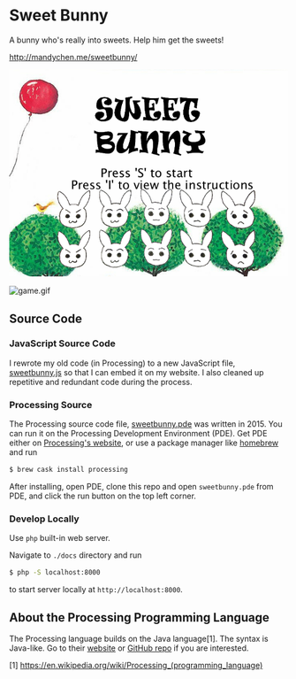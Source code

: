 # Sweet Bunny
A bunny who's really into sweets. Help him get the sweets!

http://mandychen.me/sweetbunny/

![start-screen.png](./screenshots/start-screen.png)

![game.gif](./screenshots/game.gif)

## Source Code

### JavaScript Source Code

I rewrote my old code (in Processing) to a new JavaScript file, [sweetbunny.js](./docs/sweetbunny.js) so that I can embed it on my website. I also cleaned up repetitive and redundant code during the process.


### Processing Source

The Processing source code file, [sweetbunny.pde](./sweetbunny.pde) was written in 2015. You can run it on the Processing Development Environment (PDE). Get PDE either on [Processing's website](https://processing.org/download/),
or use a package manager like [homebrew](https://brew.sh/) and run

```bash
$ brew cask install processing
```

After installing, open PDE, clone this repo and open `sweetbunny.pde` from PDE, and click the run button on the top left corner.

### Develop Locally

Use `php` built-in web server.

Navigate to `./docs` directory and run

```bash
$ php -S localhost:8000
```

to start server locally at `http://localhost:8000`.

## About the Processing Programming Language

The Processing language builds on the Java language[1]. The syntax is Java-like. Go to their [website](https://processing.org/) or [GitHub repo](https://github.com/processing/processing)
if you are interested.

[1] https://en.wikipedia.org/wiki/Processing_(programming_language)
